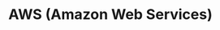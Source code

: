 ---
draft: true
keywords: aws
layout: tool.njk
title: AWS (Amazon Web Services)
website: https://aws.amazon.com
logo: aws.svg
inUse: true
---